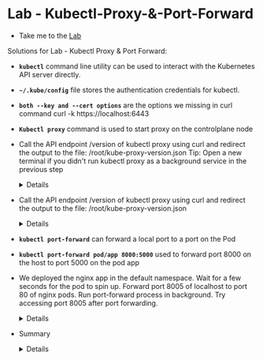 # Lab - Kubectl-Proxy-&-Port-Forward

  - Take me to the [Lab](https://kodekloud.com/topic/labs-kubectl-proxy-port-forward/)

Solutions for Lab - Kubectl Proxy & Port Forward:

  - **`kubectl`** command line utility can be used to interact with the Kubernetes API server directly.

  - **`~/.kube/config`** file stores the authentication credentials for kubectl.

  - **`both --key and --cert options`** are the options we missing in curl command curl -k https://localhost:6443

  - **`Kubectl proxy`** command is used to start proxy on the controlplane node
  - Call the API endpoint /version of kubectl proxy using curl and redirect the output to the file: /root/kube-proxy-version.json
  Tip: Open a new terminal if you didn't run kubectl proxy as a background service in the previous step
    <details>

    ```
    $ curl 127.0.0.1:8001/version > /root/kube-proxy-version.json
    ```
    </details>
  
  - Call the API endpoint /version of kubectl proxy using curl and redirect the output to the file: /root/kube-proxy-version.json
    <details>
  
    ```
    $ kubectl proxy --port 8002 &
    ```
    </details>
  
  - **`kubectl port-forward`** can forward a local port to a port on the Pod

  - **`kubectl port-forward pod/app 8000:5000`** used to forward port 8000 on the host to port 5000 on the pod app

  - We deployed the nginx app in the default namespace. Wait for a few seconds for the pod to spin up. Forward port 8005 of localhost to port 80 of nginx pods. Run port-forward process in background. Try accessing port 8005 after port forwarding.
    <details>

    ```

    $ kubectl get all

    $ kubectl port-forward pods/{POD_NAME} 8005:80 &

    OR

    $ kubectl port-forward deployment/{DEPLOYMENT_NAME} 8005:80 &

    OR

    $ kubectl port-forward service/{SERVICE_NAME} 8005:80 &

    OR

    $ kubectl port-forward replicaset/{REPLICASET_NAME} 8005:80 &

    then try curl localhost:8005 to check nginx response
    ```
    </details>
  
  - Summary
    <details>
  
    ```
    kubectl port-forward can forward a local port to a port on the Pod and kubectl port forward opens port to target deployment pods.
    ```
    </details>


